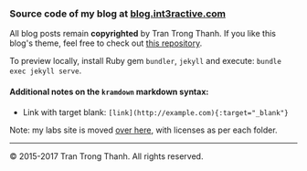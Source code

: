 ### Source code of my blog at [blog.int3ractive.com](http://blog.int3ractive.com)

All blog posts remain __copyrighted__ by Tran Trong Thanh. If you like this blog's theme, feel free to check out [this repository](https://github.com/trongthanh/startbootstrap-clean-blog-jekyll).

To preview locally, install Ruby gem `bundler`, `jekyll` and execute: `bundle exec jekyll serve`.

#### Additional notes on the `kramdown` markdown syntax:

- Link with target blank: `[link](http://example.com){:target="_blank"}`

Note: my labs site is moved [over here](https://github.com/trongthanh/labs.int3ractive.com), with licenses as per each folder.

---
© 2015-2017 Tran Trong Thanh. All rights reserved.

